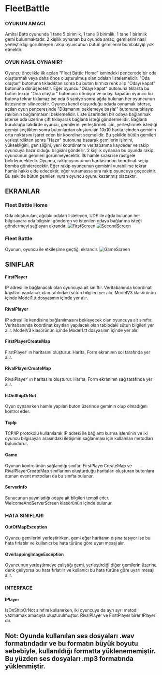 # FleetBattle 
### OYUNUN AMACI

Amiral Battı oyununda 1 tane 5 birimlik, 1 tane 3 birimlik, 1 tane 1 birimlik gemi bulunmaktadır. 2 kişilik oynanan bu oyunda amaç;  gemilerini nasıl yerleştirdiği görülmeyen rakip oyuncunun bütün gemilerini bombalayıp yok etmektir.

### OYUN NASIL OYNANIR?
Oyuncu öncelikle ilk açılan "Fleet Battle Home" ismindeki pencerede bir oda oluşturmalı veya daha önce oluşturulmuş olan odaları listelemelidir. "Oda oluştur" butonuna tıkladıktan sonra bu buton kırmızı renk alıp "Odayı kapat" butonuna dönüşecektir. Eğer oyuncu "Odayı kapat" butonuna tıklarsa bu buton tekrar "Oda oluştur" butonuna dönüşür ve odayı kapatan oyuncu bu butona tekrar tıklamaz ise oda 5 saniye sonra ağda bulunan her oyuncunun listesinden silinecektir. Oyuncu kendi oluşurduğu odada oynamak isterse, açılan oyun penceresinde "Düşmanını beklemeye başla!" butonuna tıklayıp rakibinin bağlanmasını beklemelidir. Liste üzerinden bir odaya bağlanmak isterse oda üzerine çift tıklayarak bağlantı isteği göndermelidir. Bağlantı kurulduğu takdirde oyuncu, gemilerini yerleştirmek için, yerleştirmek istediği gemiyi seçtikten sonra butonlardan oluşturulan 10x10 harita içinden geminin orta noktasını işaret eden bir koordinat seçmelidir. Bu şekilde bütün gemileri yerleştirdikten sonra "Hazır" butonuna basarak gemilerin isimini, yüksekliğini, genişliğini, yeni koordinatını veritabanına kaydeder ve rakip oyuncuya hazır olduğu bilgisini gönderir. 2 kişilik oynanan bu oyunda rakip oyuncunun gemileri  görünmeyecektir. İlk hamle sırası ise rastgele belirlenmektedir. Oyuncu, rakip oyuncunun haritasından koordinat seçip bomba gönderecektir. Eğer rakip oyuncunun gemisini vurabilirse tekrar hamle hakkı elde edecektir, eğer vuramassa sıra rakip oyuncuya geçecektir. Bu şekilde bütün gemileri vuran oyuncu oyunu kazanmış olacaktır.
## EKRANLAR
### Fleet Battle Home
Oda oluşturulan, ağdaki odaları listeleyen, UDP ile ağda bulunan her bilgisayara oda bilgisini gönderen ve istenilen odaya bağlanma isteği göndermeyi sağlayan ekrandır.
![FirstScreen](https://user-images.githubusercontent.com/56110811/186689853-56b30661-1e22-4aa9-b55e-7df903a2ab68.PNG)
![SecondScreen](https://user-images.githubusercontent.com/56110811/186689874-a06186c5-045f-41ea-9935-69a64059edfb.PNG)

### Fleet Battle 
Oyunun, oyuncu ile etkileşime geçtiği ekrandır.
![GameScreen](https://user-images.githubusercontent.com/56110811/186231021-e5ec61de-ef13-4afa-814d-c0dc8348f58a.PNG)

## SINIFLAR
#### FirstPlayer
IP adresi ile bağlanacak olan oyuncuya ait sınıftır. Veritabanında koordinat kayıtları yapılacak olan tablodaki sütun bilgileri yer alır. ModelV3 klasörünün içinde Model1.tt dosyasının içinde yer alır.

#### RivalPlayer
IP adresi ile  kendisine bağlanılmasını bekleyecek olan oyuncuya ait sınıftır. Veritabanında koordinat kayıtları yapılacak olan tablodaki sütun bilgileri yer alır. ModelV3 klasörünün içinde Model1.tt dosyasının içinde yer alır.

#### FirstPlayerCreateMap
FirstPlayer’ ın haritasını oluşturur. Harita, Form ekranının sol tarafında yer alır.
#### RivalPlayerCreateMap
RivalPlayer’ ın haritasını oluşturur. Harita, Form ekranının sağ tarafında yer alır.
#### IsOnShipOrNot
Oyun oynanırken hamle yapılan buton üzerinde geminin olup olmadığını kontrol eder.
#### TcpIp
TCP/IP protokolü kullanılarak IP adresi ile bağlantı kurma işleminin ve iki oyuncu bilgisayarı arasındaki iletişimin sağlanması için kullanılan metodları bulundurur.
#### Game
Oyunun kontrolünün sağlandığı sınıftır. FirstPlayerCreateMap ve RivalPlayerCreateMap sınıflarının oluşturduğu haritaları oluşturan butonlara atanan event metodları da bu sınıfta bulunur. 
#### ServerInfo
Sunucunun yayınladığı odaya ait bilgileri temsil eder. WelcomeAndServerScreen klasörünün içinde bulunur.

### HATA SINIFLARI
#### OutOfMapException
Oyuncu gemilerini yerleştirirken, gemi eğer haritanın dışına taşıyor ise bu hata fırlatılır ve kullanıcı bu hata türüne göre uyarı mesaj alır.
#### OverlappingImageException
Oyuncunun yerleştirmeye çalıştığı gemi, yerleştirdiği diğer gemilerin üzerine denk geliyorsa bu hata fırlatılır ve kullanıcı bu hata türüne göre uyarı mesajı alır.

### INTERFACE
#### IPlayer
IsOnShipOrNot sınıfını kullanırken, iki oyuncuya da ayrı ayrı metod yazmamak amacıyla oluşturulmuştur. RivalPlayer ve FirstPlayer birer IPlayer’ dır.

## Not: Oyunda kullanılan ses dosyaları .wav formatındadır ve bu formatın büyük boyutu sebebiyle, kullanıldığı formatta yüklenememiştir. Bu yüzden ses dosyaları .mp3 formatında yüklenmiştir.
